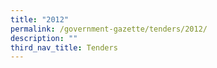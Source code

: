 ```yaml
---
title: "2012"
permalink: /government-gazette/tenders/2012/
description: ""
third_nav_title: Tenders
---
```

